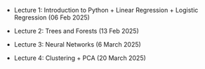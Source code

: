- Lecture 1: Introduction to Python + Linear Regression + Logistic Regression (06 Feb 2025)

- Lecture 2: Trees and Forests (13 Feb 2025)

- Lecture 3: Neural Networks (6 March 2025)

- Lecture 4: Clustering + PCA (20 March 2025)

